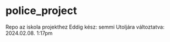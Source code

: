 # police_project
Repo az iskola projekthez
Eddig kész: semmi
Utoljára változtatva: 2024.02.08. 1:17pm